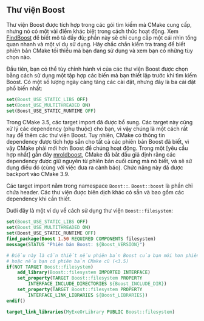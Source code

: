 ## Thư viện Boost

Thư viện Boost được tích hợp trong các gói tìm kiếm mà CMake cung cấp, nhưng nó có một vài điểm khác biệt trong cách thức hoạt động. Xem [FindBoost] để biết mô tả đầy đủ; phần này sẽ chỉ cung cấp một cái nhìn tổng quan nhanh và một ví dụ sử dụng. Hãy chắc chắn kiểm tra trang để biết phiên bản CMake tối thiểu mà bạn đang sử dụng và xem bạn có những tùy chọn nào.

Đầu tiên, bạn có thể tùy chỉnh hành vi của các thư viện Boost được chọn bằng cách sử dụng một tập hợp các biến mà bạn thiết lập trước khi tìm kiếm Boost. Có một số lượng ngày càng tăng các cài đặt, nhưng đây là ba cài đặt phổ biến nhất:

```cmake
set(Boost_USE_STATIC_LIBS OFF)
set(Boost_USE_MULTITHREADED ON)
set(Boost_USE_STATIC_RUNTIME OFF)
```

Trong CMake 3.5, các target import đã được bổ sung. Các target này cũng xử lý các dependency (phụ thuộc) cho bạn, vì vậy chúng là một cách rất hay để thêm các thư viện Boost. Tuy nhiên, CMake có thông tin dependency được tích hợp sẵn cho tất cả các phiên bản Boost đã biết, vì vậy CMake phải mới hơn Boost để chúng hoạt động. Trong một [yêu cầu hợp nhất] gần đây [mroldboost], CMake đã bắt đầu giả định rằng các dependency được giữ nguyên từ phiên bản cuối cùng mà nó biết, và sẽ sử dụng điều đó (cùng với việc đưa ra cảnh báo). Chức năng này đã được backport vào CMake 3.9.

Các target import nằm trong namespace `Boost::`. `Boost::boost` là phần chỉ chứa header. Các thư viện được biên dịch khác có sẵn và bao gồm các dependency khi cần thiết.

Dưới đây là một ví dụ về cách sử dụng thư viện `Boost::filesystem`:

```cmake
set(Boost_USE_STATIC_LIBS OFF)
set(Boost_USE_MULTITHREADED ON)
set(Boost_USE_STATIC_RUNTIME OFF)
find_package(Boost 1.50 REQUIRED COMPONENTS filesystem)
message(STATUS "Phiên bản Boost: ${Boost_VERSION}")

# Điều này là cần thiết nếu phiên bản Boost của bạn mới hơn phiên bản CMake của bạn
# hoặc nếu bạn có phiên bản CMake cũ (<3.5)
if(NOT TARGET Boost::filesystem)
    add_library(Boost::filesystem IMPORTED INTERFACE)
    set_property(TARGET Boost::filesystem PROPERTY
        INTERFACE_INCLUDE_DIRECTORIES ${Boost_INCLUDE_DIR})
    set_property(TARGET Boost::filesystem PROPERTY
        INTERFACE_LINK_LIBRARIES ${Boost_LIBRARIES})
endif()

target_link_libraries(MyExeOrLibrary PUBLIC Boost::filesystem)
```

[findboost]: https://cmake.org/cmake/help/latest/module/FindBoost.html
[mroldboost]: https://gitlab.kitware.com/cmake/cmake/merge_requests/1172
